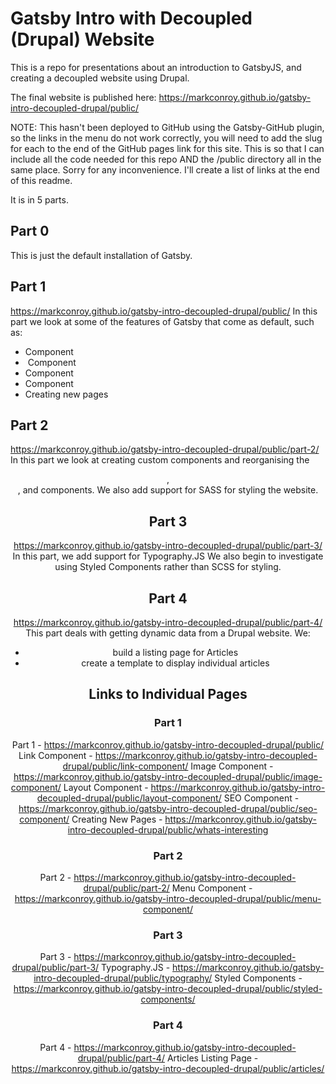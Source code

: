 # Gatsby Intro with Decoupled (Drupal) Website
This is a repo for presentations about an introduction to GatsbyJS, and creating a decoupled website using Drupal.

The final website  is published here:
https://markconroy.github.io/gatsby-intro-decoupled-drupal/public/

NOTE: This hasn't been deployed to GitHub using the Gatsby-GitHub plugin, so the links in the menu do not work correctly, you will need to add the slug for each to the end of the GitHub pages link for this site. This is so that I can include all the code needed for this repo AND the /public directory all in the same place. Sorry for any inconvenience. I'll create a list of links at the end of this readme.

It is in 5 parts.

## Part 0
This is just the default installation of Gatsby.

## Part 1
https://markconroy.github.io/gatsby-intro-decoupled-drupal/public/
In this part we look at some of the features of Gatsby that come as default, such as:
- <Link> Component
- <Image> Component
- <Layout> Component
- <SEO> Component
- Creating new pages

## Part 2
https://markconroy.github.io/gatsby-intro-decoupled-drupal/public/part-2/
In this part we look at creating custom components and reorganising the <Header>, <Footer>, and <Layout> components.
We also add support for SASS for styling the website.

## Part 3
https://markconroy.github.io/gatsby-intro-decoupled-drupal/public/part-3/
In this part, we add support for Typography.JS
We also begin to investigate using Styled Components rather than SCSS for styling.

## Part 4
https://markconroy.github.io/gatsby-intro-decoupled-drupal/public/part-4/
This part deals with getting dynamic data from a Drupal website. We:
- build a listing page for Articles
- create a template to display individual articles

## Links to Individual Pages
### Part 1
Part 1 - https://markconroy.github.io/gatsby-intro-decoupled-drupal/public/
Link Component - https://markconroy.github.io/gatsby-intro-decoupled-drupal/public/link-component/
Image Component - https://markconroy.github.io/gatsby-intro-decoupled-drupal/public/image-component/
Layout Component - https://markconroy.github.io/gatsby-intro-decoupled-drupal/public/layout-component/
SEO Component - https://markconroy.github.io/gatsby-intro-decoupled-drupal/public/seo-component/
Creating New Pages - https://markconroy.github.io/gatsby-intro-decoupled-drupal/public/whats-interesting

### Part 2
Part 2 - https://markconroy.github.io/gatsby-intro-decoupled-drupal/public/part-2/
Menu Component - https://markconroy.github.io/gatsby-intro-decoupled-drupal/public/menu-component/

### Part 3
Part 3 - https://markconroy.github.io/gatsby-intro-decoupled-drupal/public/part-3/
Typography.JS - https://markconroy.github.io/gatsby-intro-decoupled-drupal/public/typography/
Styled Components - https://markconroy.github.io/gatsby-intro-decoupled-drupal/public/styled-components/

### Part 4
Part 4 - https://markconroy.github.io/gatsby-intro-decoupled-drupal/public/part-4/
Articles Listing Page - https://markconroy.github.io/gatsby-intro-decoupled-drupal/public/articles/
